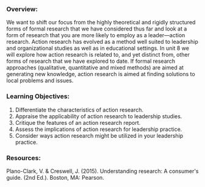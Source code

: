 ### Overview:

We want to shift our focus from the highly theoretical and rigidly structured forms of formal research that we have considered thus far and look at a form of research that you are more likely to employ as a leader—action research. Action research has evolved as a method well suited to leadership and organizational studies as well as in educational settings. In unit 8 we will explore how action research is related to, and yet distinct from, other forms of research that we have explored to date.  If formal research approaches \(qualitative, quantitative and mixed methods\) are aimed at generating new knowledge, action research is aimed at finding solutions to local problems and issues.

### Learning Objectives:

1. Differentiate the characteristics of action research.
2. Appraise the applicability of action research to leadership studies. 
3. Critique the features of an action research report.
4. Assess the implications of action research for leadership practice. 
5. Consider ways action research might be utilized in your leadership practice.

### Resources:

Plano-Clark, V. & Creswell, J. \(2015\). Understanding research: A consumer's guide. \(2nd Ed.\). Boston, MA: Pearson.



